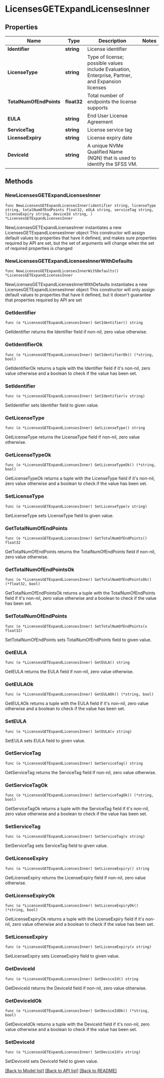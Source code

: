 # LicensesGETExpandLicensesInner

## Properties

Name | Type | Description | Notes
------------ | ------------- | ------------- | -------------
**Identifier** | **string** | License identifier | 
**LicenseType** | **string** | Type of license; possible values include Evaluation, Enterprise, Partner, and Expansion licenses | 
**TotalNumOfEndPoints** | **float32** | Total number of endpoints the license supports | 
**EULA** | **string** | End User License Agreement | 
**ServiceTag** | **string** | License service tag | 
**LicenseExpiry** | **string** | License expiry date | 
**DeviceId** | **string** | A unique NVMe Qualified Name (NQN) that is used to identify the SFSS VM. | 

## Methods

### NewLicensesGETExpandLicensesInner

`func NewLicensesGETExpandLicensesInner(identifier string, licenseType string, totalNumOfEndPoints float32, eULA string, serviceTag string, licenseExpiry string, deviceId string, ) *LicensesGETExpandLicensesInner`

NewLicensesGETExpandLicensesInner instantiates a new LicensesGETExpandLicensesInner object
This constructor will assign default values to properties that have it defined,
and makes sure properties required by API are set, but the set of arguments
will change when the set of required properties is changed

### NewLicensesGETExpandLicensesInnerWithDefaults

`func NewLicensesGETExpandLicensesInnerWithDefaults() *LicensesGETExpandLicensesInner`

NewLicensesGETExpandLicensesInnerWithDefaults instantiates a new LicensesGETExpandLicensesInner object
This constructor will only assign default values to properties that have it defined,
but it doesn't guarantee that properties required by API are set

### GetIdentifier

`func (o *LicensesGETExpandLicensesInner) GetIdentifier() string`

GetIdentifier returns the Identifier field if non-nil, zero value otherwise.

### GetIdentifierOk

`func (o *LicensesGETExpandLicensesInner) GetIdentifierOk() (*string, bool)`

GetIdentifierOk returns a tuple with the Identifier field if it's non-nil, zero value otherwise
and a boolean to check if the value has been set.

### SetIdentifier

`func (o *LicensesGETExpandLicensesInner) SetIdentifier(v string)`

SetIdentifier sets Identifier field to given value.


### GetLicenseType

`func (o *LicensesGETExpandLicensesInner) GetLicenseType() string`

GetLicenseType returns the LicenseType field if non-nil, zero value otherwise.

### GetLicenseTypeOk

`func (o *LicensesGETExpandLicensesInner) GetLicenseTypeOk() (*string, bool)`

GetLicenseTypeOk returns a tuple with the LicenseType field if it's non-nil, zero value otherwise
and a boolean to check if the value has been set.

### SetLicenseType

`func (o *LicensesGETExpandLicensesInner) SetLicenseType(v string)`

SetLicenseType sets LicenseType field to given value.


### GetTotalNumOfEndPoints

`func (o *LicensesGETExpandLicensesInner) GetTotalNumOfEndPoints() float32`

GetTotalNumOfEndPoints returns the TotalNumOfEndPoints field if non-nil, zero value otherwise.

### GetTotalNumOfEndPointsOk

`func (o *LicensesGETExpandLicensesInner) GetTotalNumOfEndPointsOk() (*float32, bool)`

GetTotalNumOfEndPointsOk returns a tuple with the TotalNumOfEndPoints field if it's non-nil, zero value otherwise
and a boolean to check if the value has been set.

### SetTotalNumOfEndPoints

`func (o *LicensesGETExpandLicensesInner) SetTotalNumOfEndPoints(v float32)`

SetTotalNumOfEndPoints sets TotalNumOfEndPoints field to given value.


### GetEULA

`func (o *LicensesGETExpandLicensesInner) GetEULA() string`

GetEULA returns the EULA field if non-nil, zero value otherwise.

### GetEULAOk

`func (o *LicensesGETExpandLicensesInner) GetEULAOk() (*string, bool)`

GetEULAOk returns a tuple with the EULA field if it's non-nil, zero value otherwise
and a boolean to check if the value has been set.

### SetEULA

`func (o *LicensesGETExpandLicensesInner) SetEULA(v string)`

SetEULA sets EULA field to given value.


### GetServiceTag

`func (o *LicensesGETExpandLicensesInner) GetServiceTag() string`

GetServiceTag returns the ServiceTag field if non-nil, zero value otherwise.

### GetServiceTagOk

`func (o *LicensesGETExpandLicensesInner) GetServiceTagOk() (*string, bool)`

GetServiceTagOk returns a tuple with the ServiceTag field if it's non-nil, zero value otherwise
and a boolean to check if the value has been set.

### SetServiceTag

`func (o *LicensesGETExpandLicensesInner) SetServiceTag(v string)`

SetServiceTag sets ServiceTag field to given value.


### GetLicenseExpiry

`func (o *LicensesGETExpandLicensesInner) GetLicenseExpiry() string`

GetLicenseExpiry returns the LicenseExpiry field if non-nil, zero value otherwise.

### GetLicenseExpiryOk

`func (o *LicensesGETExpandLicensesInner) GetLicenseExpiryOk() (*string, bool)`

GetLicenseExpiryOk returns a tuple with the LicenseExpiry field if it's non-nil, zero value otherwise
and a boolean to check if the value has been set.

### SetLicenseExpiry

`func (o *LicensesGETExpandLicensesInner) SetLicenseExpiry(v string)`

SetLicenseExpiry sets LicenseExpiry field to given value.


### GetDeviceId

`func (o *LicensesGETExpandLicensesInner) GetDeviceId() string`

GetDeviceId returns the DeviceId field if non-nil, zero value otherwise.

### GetDeviceIdOk

`func (o *LicensesGETExpandLicensesInner) GetDeviceIdOk() (*string, bool)`

GetDeviceIdOk returns a tuple with the DeviceId field if it's non-nil, zero value otherwise
and a boolean to check if the value has been set.

### SetDeviceId

`func (o *LicensesGETExpandLicensesInner) SetDeviceId(v string)`

SetDeviceId sets DeviceId field to given value.



[[Back to Model list]](../README.md#documentation-for-models) [[Back to API list]](../README.md#documentation-for-api-endpoints) [[Back to README]](../README.md)


